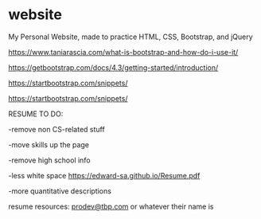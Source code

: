 # website
My Personal Website, made to practice HTML, CSS, Bootstrap, and jQuery

https://www.taniarascia.com/what-is-bootstrap-and-how-do-i-use-it/

https://getbootstrap.com/docs/4.3/getting-started/introduction/

https://startbootstrap.com/snippets/

https://startbootstrap.com/snippets/

RESUME TO DO:

-remove non CS-related stuff

-move skills up the page

-remove high school info

-less white space https://edward-sa.github.io/Resume.pdf

-more quantitative descriptions


resume resources: prodev@tbp.com or whatever their name is
